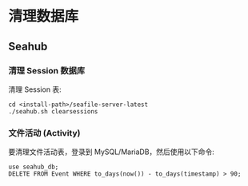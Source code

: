 # 清理数据库

## Seahub

### 清理 Session 数据库

清理 Session 表:

    cd <install-path>/seafile-server-latest
    ./seahub.sh clearsessions


### 文件活动 (Activity)

要清理文件活动表，登录到 MySQL/MariaDB，然后使用以下命令:

    use seahub_db;
    DELETE FROM Event WHERE to_days(now()) - to_days(timestamp) > 90;
